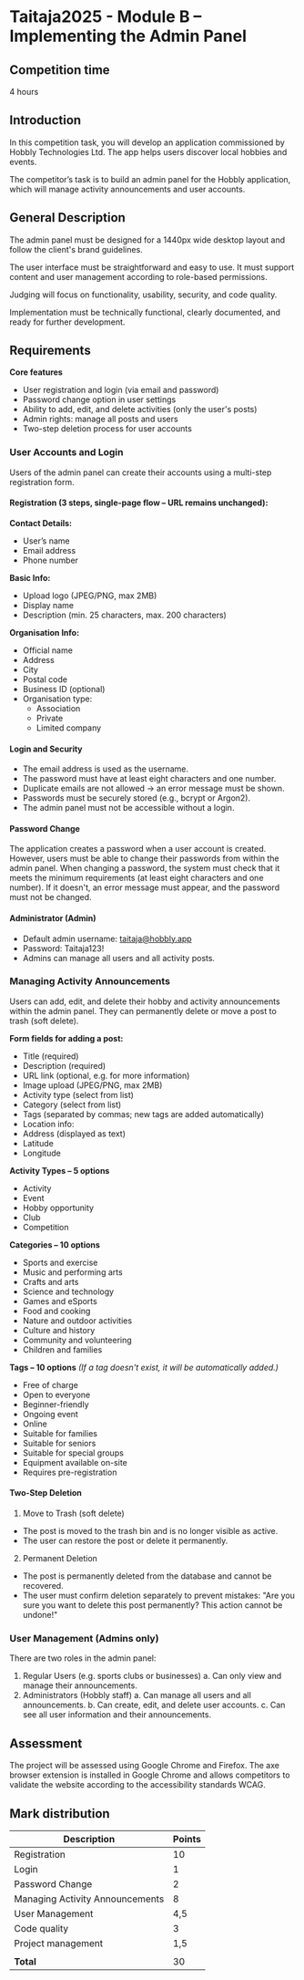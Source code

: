 # Taitaja2025 - Module B – Implementing the Admin Panel

## Competition time 
4 hours

## Introduction

In this competition task, you will develop an application commissioned by Hobbly Technologies Ltd. The app helps users discover local hobbies and events. 

The competitor’s task is to build an admin panel for the Hobbly application, which will manage activity announcements and user accounts.

## General Description

The admin panel must be designed for a 1440px wide desktop layout and follow the client's brand guidelines.

The user interface must be straightforward and easy to use. It must support content and user management according to role-based permissions.

Judging will focus on functionality, usability, security, and code quality.

Implementation must be technically functional, clearly documented, and ready for further development.

## Requirements

**Core features**

- User registration and login (via email and password)
- Password change option in user settings
- Ability to add, edit, and delete activities (only the user's posts)
- Admin rights: manage all posts and users
- Two-step deletion process for user accounts

### User Accounts and Login
Users of the admin panel can create their accounts using a multi-step registration form.

#### Registration (3 steps, single-page flow – URL remains unchanged):
**Contact Details:**

- User’s name
- Email address
- Phone number
  
**Basic Info:**
- Upload logo (JPEG/PNG, max 2MB)
- Display name
- Description (min. 25 characters, max. 200 characters)
  
**Organisation Info:**
- Official name
- Address
- City
- Postal code
- Business ID (optional)
- Organisation type:
  - Association
  - Private
  - Limited company
  
#### Login and Security
- The email address is used as the username.
- The password must have at least eight characters and one number.
- Duplicate emails are not allowed → an error message must be shown.
- Passwords must be securely stored (e.g., bcrypt or Argon2).
- The admin panel must not be accessible without a login.
  
#### Password Change
The application creates a password when a user account is created. However, users must be able to change their passwords from within the admin panel.
When changing a password, the system must check that it meets the minimum requirements (at least eight characters and one number). If it doesn't, an error message must appear, and the password must not be changed.

#### Administrator (Admin)
- Default admin username: taitaja@hobbly.app
- Password: Taitaja123!
- Admins can manage all users and all activity posts.

### Managing Activity Announcements
Users can add, edit, and delete their hobby and activity announcements within the admin panel.
They can permanently delete or move a post to trash (soft delete).

**Form fields for adding a post:**
- Title (required)
- Description (required)
- URL link (optional, e.g. for more information)
- Image upload (JPEG/PNG, max 2MB)
- Activity type (select from list)
- Category (select from list)
- Tags (separated by commas; new tags are added automatically)
- Location info:
 - Address (displayed as text)
 - Latitude
 - Longitude
  
**Activity Types – 5 options**
- Activity
- Event
- Hobby opportunity
- Club
- Competition

**Categories – 10 options**
- Sports and exercise
- Music and performing arts
- Crafts and arts
- Science and technology
- Games and eSports
- Food and cooking
- Nature and outdoor activities
- Culture and history
- Community and volunteering
- Children and families

**Tags – 10 options**
*(If a tag doesn't exist, it will be automatically added.)*
- Free of charge
- Open to everyone
- Beginner-friendly
- Ongoing event
- Online
- Suitable for families
- Suitable for seniors
- Suitable for special groups
- Equipment available on-site
- Requires pre-registration

#### Two-Step Deletion
1.	Move to Trash (soft delete)
- The post is moved to the trash bin and is no longer visible as active.
- The user can restore the post or delete it permanently.
2.	Permanent Deletion
- The post is permanently deleted from the database and cannot be recovered.
- The user must confirm deletion separately to prevent mistakes:
"Are you sure you want to delete this post permanently? This action cannot be undone!"

### User Management (Admins only)
There are two roles in the admin panel:
1.	Regular Users (e.g. sports clubs or businesses)
a.	Can only view and manage their announcements.
2.	Administrators (Hobbly staff)
a.	Can manage all users and all announcements.
b.	Can create, edit, and delete user accounts.
c.	Can see all user information and their announcements.

## Assessment

The project will be assessed using Google Chrome and Firefox.
The axe browser extension is installed in Google Chrome and allows competitors to validate the website according to the accessibility standards WCAG.

## Mark distribution

| Description                     | Points |
| ------------------------------- | ------ |
| Registration                    | 10     |
| Login                           | 1      |
| Password Change                 | 2      |
| Managing Activity Announcements | 8      |
| User Management                 | 4,5    |
| Code quality                    | 3      |
| Project management              | 1,5    |
|                                 |        |
| **Total**                       | 30     |
